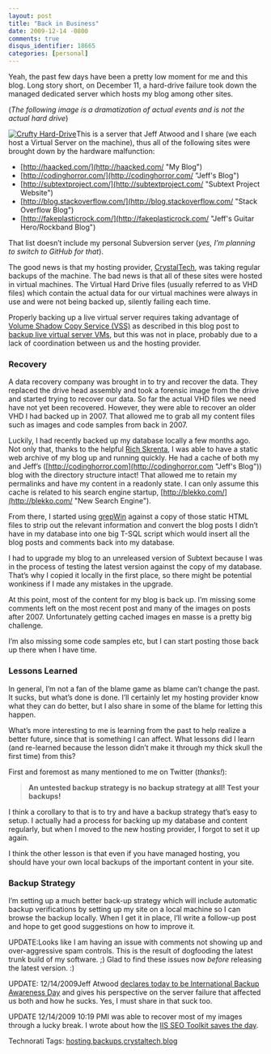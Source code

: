 ```yaml
---
layout: post
title: "Back in Business"
date: 2009-12-14 -0800
comments: true
disqus_identifier: 18665
categories: [personal]
---
```

Yeah, the past few days have been a pretty low moment for me and this
blog. Long story short, on December 11, a hard-drive failure took down
the managed dedicated server which hosts my blog among other sites.

(*The following image is a dramatization of actual events and is not the
actual hard drive*)

[![Crufty
Hard-Drive](http://haacked.com/images/haacked_com/WindowsLiveWriter/BackinBusiness_B3B/bad-harddrive_3.jpg "Crufty Hard-Drive")](http://www.sxc.hu/photo/291741 "Lost Data by pawel 231 from stock.xchng")This
is a server that Jeff Atwood and I share (we each host a Virtual Server
on the machine), thus all of the following sites were brought down by
the hardware malfunction:

-   [http://haacked.com/](http://haacked.com/ "My Blog")
-   [http://codinghorror.com/](http://codinghorror.com/ "Jeff's Blog")
-   [http://subtextproject.com/](http://subtextproject.com/ "Subtext Project Website")
-   [http://blog.stackoverflow.com/](http://blog.stackoverflow.com/ "Stack Overflow Blog")
-   [http://fakeplasticrock.com/](http://fakeplasticrock.com/ "Jeff's Guitar Hero/Rockband Blog")

That list doesn’t include my personal Subversion server (*yes, I’m
planning to switch to GitHub for that*).

The good news is that my hosting provider,
[CrystalTech](http://crystaltech.com/ "CrystalTech hosting"), was taking
regular backups of the machine. The bad news is that all of these sites
were hosted in virtual machines. The Virtual Hard Drive files (usually
referred to as VHD files) which contain the actual data for our virtual
machines were always in use and were not being backed up, silently
failing each time.

Properly backing up a live virtual server requires taking advantage of
[Volume Shadow Copy Service
(VSS)](http://msdn2.microsoft.com/en-us/library/aa384649.aspx "Volume Shadow Copy Service (VSS) on MSDN")
as described in this blog post to [backup live virtual server
VMs](http://virtualizationreview.com/articles/2007/10/31/backing-up-live-virtual-server-vms.aspx "how to backup live VMs"),
but this was not in place, probably due to a lack of coordination
between us and the hosting provider.

### Recovery

A data recovery company was brought in to try and recover the data. They
replaced the drive head assembly and took a forensic image from the
drive and started trying to recover our data. So far the actual VHD
files we need have not yet been recovered. However, they were able to
recover an older VHD I had backed up in 2007. That allowed me to grab
all my content files such as images and code samples from back in 2007.

Luckily, I had recently backed up my database locally a few months ago.
Not only that, thanks to the helpful [Rich
Skrenta](http://www.skrenta.com/ "Skrenta's Website"), I was able to
have a static web archive of my blog up and running quickly. He had a
cache of both my and Jeff’s
([http://codinghorror.com](http://codinghorror.com "Jeff's Blog")) blog
with the directory structure intact! That allowed me to retain my
permalinks and have my content in a readonly state. I can only assume
this cache is related to his search engine startup,
[http://blekko.com/](http://blekko.com/ "New Search Engine").

From there, I started using
[grepWin](http://tools.tortoisesvn.net/grepWin "grepWin") against a copy
of those static HTML files to strip out the relevant information and
convert the blog posts I didn’t have in my database into one big T-SQL
script which would insert all the blog posts and comments back into my
database.

I had to upgrade my blog to an unreleased version of Subtext because I
was in the process of testing the latest version against the copy of my
database. That’s why I copied it locally in the first place, so there
might be potential wonkiness if I made any mistakes in the upgrade.

At this point, most of the content for my blog is back up. I’m missing
some comments left on the most recent post and many of the images on
posts after 2007. Unfortunately getting cached images en masse is a
pretty big challenge.

I’m also missing some code samples etc, but I can start posting those
back up there when I have time.

### Lessons Learned

In general, I’m not a fan of the blame game as blame can’t change the
past. It sucks, but what’s done is done. I’ll certainly let my hosting
provider know what they can do better, but I also share in some of the
blame for letting this happen.

What’s more interesting to me is learning from the past to help realize
a better future, since that is something I can affect. What lessons did
I learn (and re-learned because the lesson didn’t make it through my
thick skull the first time) from this?

First and foremost as many mentioned to me on Twitter (*thanks!*):

> **An untested backup strategy is no backup strategy at all! Test your
> backups!**

I think a corollary to that is to try and have a backup strategy that’s
easy to setup. I actually had a process for backing up my database and
content regularly, but when I moved to the new hosting provider, I
forgot to set it up again.

I think the other lesson is that even if you have managed hosting, you
should have your own local backups of the important content in your
site.

### Backup Strategy

I’m setting up a much better back-up strategy which will include
automatic backup verifications by setting up my site on a local machine
so I can browse the backup locally. When I get it in place, I’ll write a
follow-up post and hope to get good suggestions on how to improve it.

UPDATE:Looks like I am having an issue with comments not showing up and
over-aggressive spam controls. This is the result of dogfooding the
latest trunk build of my software. ;) Glad to find these issues now
*before* releasing the latest version. :)

UPDATE: 12/14/2009Jeff Atwood [declares today to be International Backup
Awareness
Day](http://www.codinghorror.com/blog/archives/001315.html "International Backup Awareness Day")
and gives his perspective on the server failure that affected us both
and how he sucks. Yes, I must share in that suck too.

UPDATE 12/14/2009 10:19 PMI was able to recover most of my images
through a lucky break. I wrote about how the [IIS SEO Toolkit saves the
day](http://haacked.com/archive/2009/12/14/back-in-business-again.aspx "IIS SEO Toolkit Saves the day").

Technorati Tags:
[hosting](http://technorati.com/tags/hosting),[backups](http://technorati.com/tags/backups),[crystaltech](http://technorati.com/tags/crystaltech),[blog](http://technorati.com/tags/blog)

